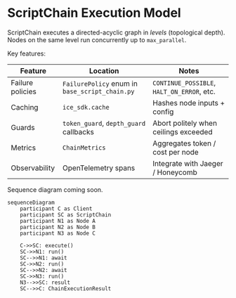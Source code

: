 # ScriptChain Execution Model

ScriptChain executes a directed-acyclic graph in *levels* (topological depth).  Nodes on the same level run concurrently up to `max_parallel`.

Key features:

| Feature | Location | Notes |
|---------|----------|-------|
| Failure policies | `FailurePolicy` enum in `base_script_chain.py` | `CONTINUE_POSSIBLE`, `HALT_ON_ERROR`, etc. |
| Caching | `ice_sdk.cache` | Hashes node inputs + config |
| Guards | `token_guard`, `depth_guard` callbacks | Abort politely when ceilings exceeded |
| Metrics | `ChainMetrics` | Aggregates token / cost per node |
| Observability | OpenTelemetry spans | Integrate with Jaeger / Honeycomb |

Sequence diagram coming soon.

```mermaid
sequenceDiagram
    participant C as Client
    participant SC as ScriptChain
    participant N1 as Node A
    participant N2 as Node B
    participant N3 as Node C

    C->>SC: execute()
    SC->>N1: run()
    SC-->>N1: await
    SC->>N2: run()
    SC-->>N2: await
    SC->>N3: run()
    N3-->>SC: result
    SC-->>C: ChainExecutionResult
``` 